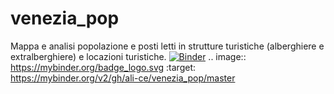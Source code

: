# venezia_pop
Mappa e analisi popolazione e posti letti in strutture turistiche (alberghiere e extralberghiere) e locazioni turistiche.
[![Binder](https://mybinder.org/badge_logo.svg)](https://mybinder.org/v2/gh/ali-ce/venezia_pop/master)
.. image:: https://mybinder.org/badge_logo.svg :target: https://mybinder.org/v2/gh/ali-ce/venezia_pop/master
